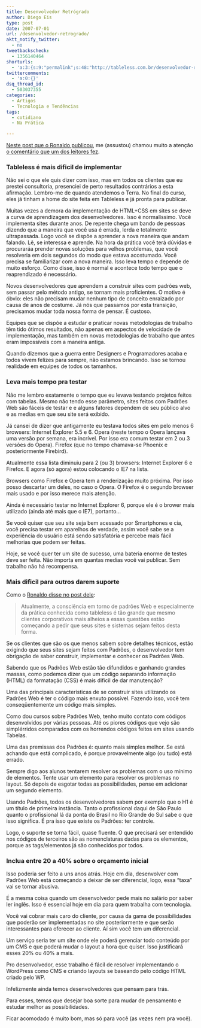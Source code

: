 ```yaml
---
title: Desenvolvedor Retrógrado
author: Diego Eis
type: post
date: 2007-07-01
url: /desenvolvedor-retrogrado/
aktt_notify_twitter:
  - no
tweetbackscheck:
  - 1356140464
shorturls:
  - 'a:3:{s:9:"permalink";s:48:"http://tableless.com.br/desenvolvedor-retrogrado";s:7:"tinyurl";s:26:"http://tinyurl.com/3nv58jk";s:4:"isgd";s:19:"http://is.gd/FxEx9E";}'
twittercomments:
  - 'a:0:{}'
dsq_thread_id:
  - 503037355
categories:
  - Artigos
  - Tecnologia e Tendências
tags:
  - cotidiano
  - Na Prática

---
```

[Neste post que o Ronaldo publicou][1], me (assustou) chamou muito a atenção [o comentário que um dos leitores fez][2].

### Tableless é mais dificil de implementar

Não sei o que ele quis dizer com isso, mas em todos os clientes que eu prestei consultoria, presenciei de perto resultados contrários a esta afirmação. Lembro-me de quando atendemos o Terra. No final do curso, eles já tinham a home do site feita em Tableless e já pronta para publicar.

Muitas vezes a demora da implementação de HTML+CSS em sites se deve a curva de aprendizagem dos desenvolvedores. Isso é normalíssimo. Você implementa sites durante anos. De repente chega um bando de pessoas dizendo que a maneira que você usa é errada, lerda e totalmente ultrapassada. Logo você se dispõe a aprender a nova maneira que andam falando. Lê, se interessa e aprende. Na hora da prática você terá dúvidas e procuraráa prender novas soluções para velhos problemas, que você resolveria em dois segundos do modo que estava acostumado. Você precisa se familiarizar com a nova maneira. Isso leva tempo e depende de muito esforço. Como disse, isso é normal e acontece todo tempo que o reaprendizado é necessário.

Novos desenvolvedores que aprendem a construir sites com padrões web, sem passar pelo método antigo, se tornam mais proficientes. O motivo é óbvio: eles não precisam mudar nenhum tipo de conceito enraizado por causa de anos de costume. Já nós que passamos por esta transição, precisamos mudar toda nossa forma de pensar. É custoso.

Equipes que se dispõe a estudar e praticar novas metodologias de trabalho têm tido ótimos resultados, não apenas em aspectos de velocidade de implementação, mas também em novas metodologias de trabalho que antes eram impossíveis com a maneira antiga.

Quando dizemos que a guerra entre Designers e Programadores acaba e todos vivem felizes para sempre, não estamos brincando. Isso se tornou realidade em equipes de todos os tamanhos.

### Leva mais tempo pra testar

Não me lembro exatamente o tempo que eu levava testando projetos feitos com tabelas. Mesmo não tendo esse parâmetro, sites feitos com Padrões Web são fáceis de testar e e alguns fatores dependem de seu público alvo e as medias em que seu site será exibido.

Já cansei de dizer que antigamente eu testava todos sites em pelo menos 6 browsers: Internet Explorer 5.5 e 6. Opera (neste tempo o Opera lançava uma versão por semana, era incrível. Por isso era comum testar em 2 ou 3 versões do Opera). Firefox (que no tempo chamava-se Phoenix e posteriormente Firebird).

Atualmente essa lista diminuiu para 2 (ou 3) browsers: Internet Explorer 6 e Firefox. E agora (só agora) estou colocando o IE7 na lista.

Browsers como Firefox e Opera tem a renderização muito próxima. Por isso posso descartar um deles, no caso o Opera. O Firefox é o segundo browser mais usado e por isso merece mais atenção.
  
Ainda é necessário testar no Internet Explorer 6, porque ele é o brower mais utilizado (ainda até mais que o IE7), portanto&#8230;

Se você quiser que seu site seja bem acessado por Smartphones e cia, você precisa testar em aparelhos de verdade, assim você sabe se a experiência do usuário está sendo satisfatória e percebe mais fácil melhorias que podem ser feitas.

Hoje, se você quer ter um site de sucesso, uma bateria enorme de testes deve ser feita. Não importa em quantas medias você vai publicar. Sem trabalho não há recompensa.

### Mais dificil para outros darem suporte

Como o [Ronaldo disse no post dele][1]:

> Atualmente, a consciência em torno de padrões Web e especialmente da prática conhecida como tableless é tão grande que mesmo clientes corporativos mais alheios a essas questões estão começando a pedir que seus sites e sistemas sejam feitos desta forma.

Se os clientes que são os que menos sabem sobre detalhes técnicos, estão exigindo que seus sites sejam feitos com Padrões, o desenvolvedor tem obrigação de saber construir, implementar e conhecer os Padrões Web.
  
Sabendo que os Padrões Web estão tão difundidos e ganhando grandes massas, como podemos dizer que um código separando informação (HTML) da formatação (CSS) é mais dificil de dar manutenção?

Uma das principais características de se construir sites utilizando os Padrões Web é ter o código mais enxuto possível. Fazendo isso, você tem conseqüentemente um código mais simples.

Como dou cursos sobre Padrões Web, tenho muito contato com códigos desenvolvidos por várias pessoas. Até os piores códigos que vejo são simplérridos comparados com os horrendos códigos feitos em sites usando Tabelas.

Uma das premissas dos Padrões é: quanto mais simples melhor. Se está achando que está complicado, é porque provavelmente algo (ou tudo) está errado.
  
Sempre digo aos alunos tentarem resolver os problemas com o uso mínimo de elementos. Tente usar um elemento para resolver os problemas no layout. Só depois de esgotar todas as possibilidades, pense em adicionar um segundo elemento.

Usando Padrões, todos os desenvolvedores sabem por exemplo que o H1 é um título de primeira instância. Tanto o profissional daqui de São Paulo quanto o profissional lá da ponta do Brasil no Rio Grande do Sul sabe o que isso significa. É pra isso que existe os Padrões: ter controle.
  
Logo, o suporte se torna fácil, quase fluente. O que precisará ser entendido nos códigos de terceiros são as nomenclaturas dadas para os elementos, porque as tags/elementos já são conhecidos por todos.

### Inclua entre 20 a 40% sobre o orçamento inicial

Isso poderia ser feito a uns anos atrás. Hoje em dia, desenvolver com Padrões Web está começando a deixar de ser diferencial, logo, essa &#8220;taxa&#8221; vai se tornar abusiva.
  
É a mesma coisa quando um desenvolvedor pede mais no salário por saber ler inglês. Isso é essencial hoje em dia para quem trabalha com tecnologia.

Você vai cobrar mais caro do cliente, por causa da gama de possibilidades que poderão ser implementadas no site posteriormente e que serão interessantes para oferecer ao cliente. Aí sim você tem um diferencial.

Um serviço seria ter um site onde ele poderá gerenciar todo conteúdo por um CMS e que poderá mudar o layout a hora que quiser. Isso justificará esses 20% ou 40% a mais.
  
Pro desenvolvedor, esse trabalho é fácil de resolver implementando o WordPress como CMS e criando layouts se baseando pelo código HTML criado pelo WP.

Infelizmente ainda temos desenvolvedores que pensam para trás.
  
Para esses, temos que desejar boa sorte para mudar de pensamento e estudar melhor as possibilidades.

Ficar acomodado é muito bom, mas só para você (as vezes nem pra você).

 [1]: http://logbr.reflectivesurface.com/2007/06/29/tableless-vs-mundo-real/
 [2]: http://logbr.reflectivesurface.com/2007/06/29/tableless-vs-mundo-real/#comment-3942